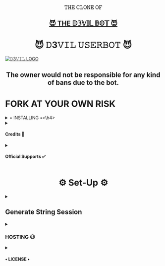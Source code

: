 <h3 align="center">𝚃𝙷𝙴 𝙲𝙻𝙾𝙽𝙴 𝙾𝙵</h3>
<h2 align="center"> <a href="https://github.com/D3KRISH/D3VIL-USERBOT">😈 THE 𝔻𝟛𝕍𝕀𝕃 𝔹𝕆𝕋 😈</a></h2>


<h1 align="center">😈 𝙳3𝚅𝙸𝙻 𝚄𝚂𝙴𝚁𝙱𝙾𝚃 😈</h1>


[![𝙳3𝚅𝙸𝙻 LOGO](https://telegra.ph/file/9820bcf4f9c57ac801860.jpg)](https://t.me/D3VIL_BOT_SUPPORT)


<h2 align="center">The owner would not be responsible for any kind of bans due to the bot.</h2>


# FORK AT YOUR OWN RISK

<details>

 <summary> • INSTALLING •<\h4> </summary>

### The Easy Way

<h4>⚜️ DEPLOY TO HEROKU ⚜️</h4>

<a href="https://dashboard.heroku.com/new?button-url=https%3A%2F%2Fgithub.com%2FD3KRISH%2FD3VIL-BOT&template=https%3A%2F%2Fgithub.com%2FD3KRISH%2FD3VIL-BOT" rel="nofollow" style="background-color: initial; box-sizing: border-box; color: #0366d6; text-decoration-line: none;"><img alt="Deploy" data-canonical-src="https://www.herokucdn.com/deploy/button.svg" src="https://camo.githubusercontent.com/83b0e95b38892b49184e07ad572c94c8038323fb/68747470733a2f2f7777772e6865726f6b7563646e2e636f6d2f6465706c6f792f627574746f6e2e737667" style="border-style: none; box-sizing: initial; max-width: 100%;" /></a></div>

<h2 align="center"> <a href="https://github.com/D3KRISH/D3VIL-BOT">⚡ 𝔻𝟛𝕍𝕀𝕃 𝔹𝕆𝕋 ⚡</a></h2>

## [STRING_SESSION](https://replit.com/@D3krish/D3VILSTRINGSESSION-1#main.py)

</details>

<details>
  <summary> <h4>Credits 🏅</h4> </summary>


• [MAFIABOT](https://github.com/H1M4N5HU0P/MAFIA-USERBOT)

• [Hêllẞø†](https://github.com/thevaders/vader)

</details>
<details>
  <summary> <h4>Official Supports ✅</h4> </summary>

```
Get help regarding setting up 
your D3VIL BOT in our official 
support Group and get updates
notifications in Update Channel.
```

<a href="https://t.me/D3VIL_BOT_SUPPORT"><img src="https://img.shields.io/badge/Join-Support%20Channel-red.svg?style=for-the-badge&logo=Telegram"></a>

## ℂℝ𝔼𝔸𝕋𝔼ℝ:-[𝔻3_𝕂ℝ𝕀𝕊ℍ](https://t.me/D3_krish)
## 𝕆𝕎ℕ𝔼ℝ:-[𝐇𝐄𝐀𝐕𝐄𝐍 𝐏𝐑𝐈𝐍𝐂𝐄𝐒𝐒](https://t.me/Heaven_Princess)

</details>

<h1 align="center">⚙️ Set-Up ⚙️</h1>

<details>
  <summary> <h2>Generate String Session</h2> </summary>

- Termux
    - Clone `git clone https://github.com/D3KRISH/D3VIL-BOT.git`
    - Then Do  `cd D3VIL-BOT`
    - Run String Generator By
           `bash string.sh`
    - Then Fill The Required Details.
    - API ID, API HASH, PHONE NUMBER (WITH COUNTRY CODE)
 
- Repl Run
    - Click [Here](https://replit.com/@D3krish/D3VILSTRINGSESSION-1#main.py) to open Repl run.
    - Click On Green Play Button.
    - Wait for a while then fill the details.
    - String will be saved in your Saved Message.
</details>

<details>
  <summary> <h3>HOSTING 😉</h3> </summary>

- Choose A Hosting Site. And fill the mandatory vars.

## Deploys

- You Can Deploy it on 
    - [Zeet](https://zeet.co/new)
    - [Uffizzi](https://uffizzi.com)
    - Any Other VPS.
    - No support for Termux Yet.

## Mandatory Vars

- Some of the environment variables are mandatory.
- These are listed below.
    - `APP_ID`:   You can get this value from [here](https://my.telegram.org)
    - `API_HASH`:   You can get this value from [here](https://my.telegram.org)
    - `ENV`:   `ANYTHING`
    - `STRING_SESSION`:   You can get this value from running `python3 string_session.py` https://replit.com/@D3krish/D3VILSTRINGSESSION-1#main.py
    - `LOG_GROUP`:   Make a Channel Or Group and get it's id.
    - `DATABASE_URL`:   Make a database on elephant sql and paste the url.
    - `DB_URI`:   Same as `DATABASE_URL`
    - `BOT_TOKEN`:   Make a Bot from [Botfather](https://t.me/botfather) and paste the bot token here.
    - `BOT_USERNAME`:   Paste the Username of bot that you made from [BotFather](https://t.me/botfather).
- The userbot will not work without setting the mandatory vars.

</details>

<details>
  <summary> <h4>• LICENSE •</h4> </summary>

![](https://www.gnu.org/graphics/gplv3-or-later.png)

Copyright (C) 2021 D3KRISH

Poject [D3VIL_BOT](https://github.com/D3KRISH/D3VIL-BOT) is free software: you can redistribute it and/or modify
it under the terms of the GNU General Public License as published by
the Free Software Foundation, either version 3 of the License, or
(at your option) any later version.

This program is distributed in the hope that it will be useful,
but WITHOUT ANY WARRANTY; without even the implied warranty of
MERCHANTABILITY or FITNESS FOR A PARTICULAR PURPOSE.  See the
GNU General Public License for more details.

You should have received a copy of the GNU General Public License
along with this program. If not, see <https://www.gnu.org/licenses/>.

</details>
